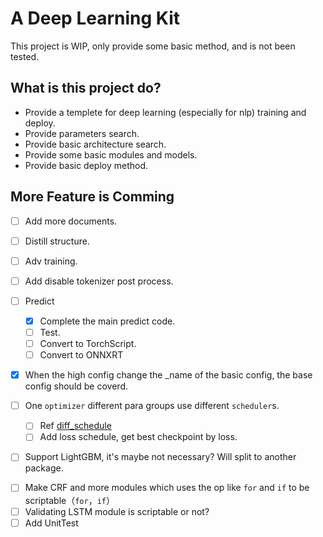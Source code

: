 # A Deep Learning Kit

This project is WIP, only provide some basic method, and is not been tested.

## What is this project do?

* Provide a templete for deep learning (especially for nlp) training and deploy.
* Provide parameters search.
* Provide basic architecture search.
* Provide some basic modules and models.
* Provide basic deploy method.

## More Feature is Comming

- [ ] Add more documents.
- [ ] Distill structure.
- [ ] Adv training.
- [ ] Add disable tokenizer post process.

- [ ] Predict

    - [X] Complete the main predict code.
    - [ ] Test.
    - [ ] Convert to TorchScript.
    - [ ] Convert to ONNXRT

* [X] When the high config change the _name of the basic config, the base config should be coverd.

- [ ] One `optimizer` different para groups use different `scheduler`s.
  
    - [ ] Ref [diff_schedule](https://pytorch.org/docs/stable/generated/torch.optim.lr_scheduler.CyclicLR.html#torch.optim.lr_scheduler.CyclicLR)
    - [ ] Add loss schedule, get best checkpoint by loss.

- [ ] Support LightGBM, it's maybe not necessary? Will split to another package.
* [ ] Make CRF and more modules which uses the op like `for` and `if` to be scriptable（`for`，`if`）
* [ ] Validating LSTM module is scriptable or not?
* [ ] Add UnitTest
